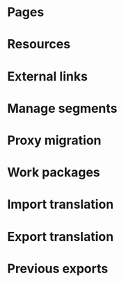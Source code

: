 # Pages

# Resources

# External links

# Manage segments

# Proxy migration

# Work packages

# Import translation

# Export translation

# Previous exports
